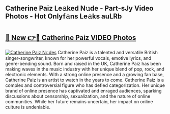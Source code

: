 ## Catherine Paiz Le𝚊ked N𝚞de - Part-sJy Video Photos - Hot Onlyf𝚊ns Le𝚊ks auLRb

# <h2><a href="http://ab29162.deff.icu/?id=Catherine+Paiz">🔗 New 👉🔴 Catherine Paiz VIDEO Photos</a></h2>

[![Catherine Paiz N𝚞des](https://i.imgur.com/rIISA9y.gif)](http://ab29162.deff.icu/?id=Catherine+Paiz)
Catherine Paiz is a talented and versatile British singer-songwriter, known for her powerful vocals, emotive lyrics, and genre-bending sound. Born and raised in the UK, Catherine Paiz has been making waves in the music industry with her unique blend of pop, rock, and electronic elements. With a strong online presence and a growing fan base, Catherine Paiz is an artist to watch in the years to come. Catherine Paiz is a complex and controversial figure who has defied categorization. Her unique brand of online presence has captivated and enraged audiences, sparking discussions about censorship, sexualization, and the nature of online communities. While her future remains uncertain, her impact on online culture is undeniable.
